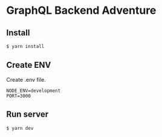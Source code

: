 # GraphQL Backend Adventure

## Install
```bash
$ yarn install
```

## Create ENV
Create .env file.
```
NODE_ENV=development
PORT=3000
```
## Run server
```bash
$ yarn dev
```
